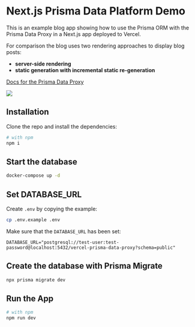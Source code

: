 # Next.js Prisma Data Platform Demo

This is an example blog app showing how to use the Prisma ORM with the Prisma Data Proxy in a Next.js app deployed to Vercel.

For comparison the blog uses two rendering approaches to display blog posts:
- **server-side rendering**
- **static generation with incremental static re-generation**

[Docs for the Prisma Data Proxy](https://pris.ly/d/data-proxy)

[![](https://user-images.githubusercontent.com/1992255/135487729-6dbc8da4-deff-47e2-9c28-a875f995eea1.jpg)](https://youtu.be/iyGZ8JFPgoY)



## Installation

Clone the repo and install the dependencies:

```bash
# with npm
npm i
```
## Start the database

```bash
docker-compose up -d
```

## Set DATABASE_URL

Create `.env` by copying the example:

```bash
cp .env.example .env
```

Make sure that the `DATABASE_URL` has been set:

```
DATABASE_URL="postgresql://test-user:test-password@localhost:5432/vercel-prisma-data-proxy?schema=public"
```

## Create the database with Prisma Migrate

```bash
npx prisma migrate dev
```

## Run the App

```bash
# with npm
npm run dev
```
